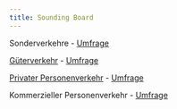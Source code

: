 ```yaml
---
title: Sounding Board
---
```


Sonderverkehre - [Umfrage](https://forms.gle/RwXm5mEAoZ1DqaAt7)

[Güterverkehr](https://vsp.berlin/sounding-board/ccc/config_gueter) - [Umfrage](https://forms.gle/B27NxLVGAyRWgHw86)

[Privater Personenverkehr](https://vsp.berlin/sounding-board/ccc/config) - [Umfrage](https://forms.gle/V7dxsqxyXRzXCCAv5)

Kommerzieller Personenverkehr - [Umfrage](https://forms.gle/8e9rePJ2F6UYCHGY9)